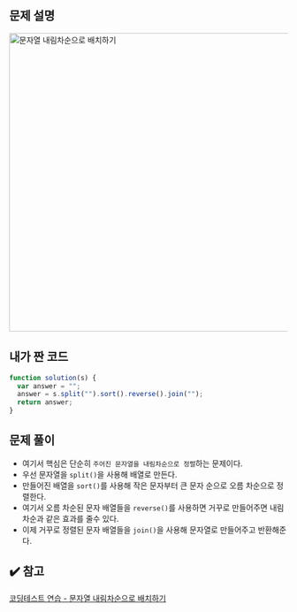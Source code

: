 ## 문제 설명

<img width="540" alt="문자열 내림차순으로 배치하기" src="https://user-images.githubusercontent.com/47416686/116695376-7fbe5e80-a9fb-11eb-91de-941c85a3fb3a.png">

## 내가 짠 코드

```jsx
function solution(s) {
  var answer = "";
  answer = s.split("").sort().reverse().join("");
  return answer;
}
```

## 문제 풀이

- 여기서 핵심은 단순히 `주어진 문자열을 내림차순으로 정렬`하는 문제이다.
- 우선 문자열을 `split()`을 사용해 배열로 만든다.
- 만들어진 배열을 `sort()`를 사용해 작은 문자부터 큰 문자 순으로 오름 차순으로 정렬한다.
- 여기서 오름 차순된 문자 배열들을 `reverse()`를 사용하면 거꾸로 만들어주면 내림 차순과 같은 효과를 줄수 있다.
- 이제 거꾸로 정렬된 문자 배열들을 `join()`을 사용해 문자열로 만들어주고 반환해준다.

## ✔️ 참고

[코딩테스트 연습 - 문자열 내림차순으로 배치하기](https://programmers.co.kr/learn/courses/30/lessons/12917)

